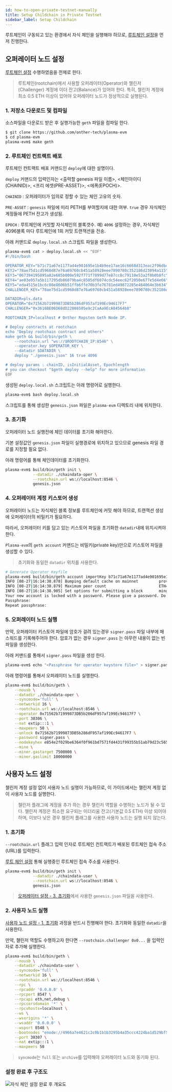 ```yaml
---
id: how-to-open-private-testnet-manually
title: Setup Childchain in Private Testnet
sidebar_label: Setup Childchain
---
```


루트체인이 구동되고 있는 환경에서 자식 체인을 실행해야 하므로, [루트체인 설정](how-to-open-private-testnet-rootchain#루트-체인-설정)을 먼저 진행한다.

## 오퍼레이터 노드 설정
[루트체인 설정](how-to-open-private-testnet-rootchain#%EB%B6%80%EB%AA%A8-%EC%B2%B4%EC%9D%B8-%EC%84%A4%EC%A0%95%ED%95%98%EA%B8%B0) 수행하였음을 전제로 한다.

> 루트체인(rootchain)에서 사용할 오퍼레이터(Operator)와 챌린저(Challenger) 계정에 이더 잔고(Balance)가 있어야 한다.
특히, 챌린저 계정에 최소 0.5 ETH 이상이 있어야 오퍼레이터 노드가 정상적으로 실행된다.

### 1. 저장소 다운로드 및 컴파일

소스파일을 다운로드 받은 후 실행가능한 `geth` 파일을 컴파일 한다.

```bash
$ git clone https://github.com/onther-tech/plasma-evm
$ cd plasma-evm
plasma-evm$ make geth
```

### 2. 루트체인 컨트랙트 배포

루트체인 컨트랙트 배포 커맨드인 `deploy`에 대한 설명이다.

`deploy` 커맨드의 입력인자는 <출력할 genesis 파일 이름>, <체인아이디(CHAINID)>, <프리 에셋(PRE-ASSET)>, <에폭(EPOCH)>.

`CHAINID` : 오퍼레이터가 임의로 정할 수 있는 체인 고유의 숫자.

`PRE-ASSET` : `genesis` 파일에 미리 PETH를 부여할지에 대한 여부. `true` 경우 자식체인 계정들에 PETH 잔고가 생성됨.

`EPOCH` : 루트체인에 커밋할 자식체인의 블록갯수.
예) `4096` 설정하는 경우, 자식체인 4096블록 마다 루트체인에 1회 커밋 트랜잭션을 전송.

아래 커맨드로 `deploy.local.sh` 스크립트 파일을 생성한다.
```sh
plasma-evm$ cat > deploy.local.sh << "EOF"
#!/bin/bash

OPERATOR_KEY="b71c71a67e1177ad4e901695e1b4b9ee17ae16c6668d313eac2f96dbcda3f291"
KEY2="78ae75d1cd5960d87e76a69760cb451a58928eee7890780c352186d23094a115"
KEY3="067394195895a82e685b000e592f771f7899d77e87cc8c79110e53a2f0b0b8fc"
KEY4="ae03e057a5b117295db86079ba4c8505df6074cdc54eec62f2050e677e5d4e66"
KEY5="eda4515e1bc6c08e8606b51ffb6ffe70b3fe76781ed49872285e484064e3b634"
CHALLENGER_KEY="78ae75d1cd5960d87e76a69760cb451a58928eee7890780c352186d23094a114"

DATADIR=pls.data
OPERATOR="0x71562b71999873DB5b286dF957af199Ec94617F7"
CHALLENGER="0x3616BE06D68dD22886505e9c2CaAa9EcA84564b8"

ROOTCHAIN_IP=localhost # Onther Ropsten Geth Node IP.

# Deploy contracts at rootchain
echo "Deploy rootchain contract and others"
make geth && build/bin/geth \
    --rootchain.url "ws://$ROOTCHAIN_IP:8546" \
    --operator.key $OPERATOR_KEY \
    --datadir $DATADIR \
    deploy "./genesis.json" 16 true 4096

# deploy params : chainID, isInitialAsset, Epochlength
# you can checkout "$geth deploy --help" for more information
EOF
```

생성된 `deploy.local.sh` 스크립트는 아래 명령어로 실행한다.

```sh
plasma-evm$ bash deploy.local.sh
```

스크립트를 통해 생성한 `genesis.json` 파일은 `plasma-evm` 디렉토리 내에 위치한다.

### 3. 초기화

오퍼레이터 노드 실행전에 체인 데이터를 초기화 해야한다.

기본 설정값인 `genesis.json` 파일이 실행경로에 위치하고 있으므로 genesis 파일 경로를 지정할 필요 없다.

아래 명령어를 통해 체인데이터를 초기화한다.

```bash
plasma-evm$ build/bin/geth init \
            --datadir ./chaindata-oper \
            --rootchain.url ws://localhost:8546 \
            genesis.json
```

### 4. 오퍼레이터 계정 키스토어 생성

오퍼레이터 노드는 자식체인 블록 정보를 루트체인에 커밋 해야 하므로, 트랜잭션 생성에 오퍼레이터의 비밀키가 필요하다.

따라서, 오퍼레이터 키를 담고 있는 키스토어 파일을 초기화한 `datadir`내에 위치시켜야 한다.

`Plasma-evm`의 `geth account` 커맨드는 비밀키(private key)만으로 키스토어 파일을 생성할 수 있다.

> 초기화와 동일한 `datadir` 위치를 사용한다.

```bash
# Generate Operator Keyfile
plasma-evm$ build/bin/geth account importKey b71c71a67e1177ad4e901695e1b4b9ee17ae16c6668d313eac2f96dbcda3f291 --datadir ./chaindata-oper
INFO [08-27|16:14:38.878] Bumping default cache on mainnet         provided=1024 updated=4096
INFO [08-27|16:14:38.879] Maximum peer count                       ETH=50 LES=0 total=50
INFO [08-27|16:14:38.905] Set options for submitting a block       mingaspirce=1000000000 maxgasprice=100000000000 resubmit=0s
Your new account is locked with a password. Please give a password. Do not forget this password.
Passphrase:
Repeat passphrase:
```

### 5. 오퍼레이터 노드 실행

만약, 오퍼레이터 키스토어 파일에 암호가 걸려 있는경우 `signer.pass` 파일 내부에 패스워드를 기록해주어야 한다. 암호가 없는 경우 `signer.pass` 는 아무런 내용이 없는 빈파일을 생성한다.

아래 커맨드를 통해서 `signer.pass` 파일을 생성 한다.

```bash
plasma-evm$ echo "<Passphrase for operator keystore file>" > signer.pass
```

아래 명령어를 통해서 오퍼레이터 노드를 실행한다.

```bash
plasma-evm$ build/bin/geth \
    --nousb \
    --datadir ./chaindata-oper \
    --syncmode='full' \
    --networkid 16 \
    --rootchain.url ws://localhost:8546 \
    --operator 0x71562b71999873DB5b286dF957af199Ec94617F7 \
    --port 30306 \
    --nat extip:::1 \
    --maxpeers 50 \
    --unlock 0x71562b71999873DB5b286dF957af199Ec94617F7 \
    --password signer.pass \
    --nodekeyhex e854e2f029be6364f0f961bd7571fd4431f99355b51ab79d23c56506f5f1a7c3 \
    --mine \
    --miner.gastarget 7500000 \
    --miner.gaslimit 10000000
```

## 사용자 노드 설정

챌린저 계정 설정 없이 사용자 노드 실행이 가능하므로, 이 가이드에서는 챌린저 계정 없이 사용자 노드를 실행한다.

> 챌린저 플래그에 계정을 추가 하는 경우 챌린저 역할을 수행하는 노드가 될 수 있다. 챌린저 계정은 최소한 요구되는 이더리움 잔고(기본값 0.5 ETH) 이상 되어야 하며, 이보다 낮은 경우 첼린저 플래그를 사용한 사용자 노드는 실행 되지 않는다.

### 1. 초기화

`--rootchain.url` 플래그 입력 인자로 루트체인 컨트랙트가 배포된 루트체인 접속 주소(URL)를 입력한다.

[루트 체인 설정](how-to-open-private-testnet-rootchain#루트-체인-설정) 통해 실행중인 루트체인 접속 주소를 사용한다.

```bash
plasma-evm$ build/bin/geth init \
            --datadir ./chaindata-user \
            --rootchain.url ws://localhost:8546 \
            genesis.json
```
> [오퍼레이터 설정 - 3. 초기화](how-to-open-private-testnet-manually#3-초기화)에서 사용한 `genesis.json` 파일을 사용한다.


### 2. 사용자 노드 실행

[사용자 노드 설정 - 1. 초기화](how-to-open-private-testnet-manually#1-초기화) 과정을 반드시 진행해야 한다. 초기화와 동일한 `datadir`을 사용한다.

만약, 챌린저 역할도 수행하고자 한다면 `--rootchain.challenger 0x0...` 을 입력인자로 추가해 실행한다.

```bash
plasma-evm$ build/bin/geth \
    --nousb \
    --datadir ./chaindata-user \
    --syncmode='full' \
    --networkid 16 \
    --rootchain.url ws://localhost:8546 \
    --rpc \
    --rpcaddr '0.0.0.0' \
    --rpcport 8547 \
    --rpcapi eth,net,debug \
    --rpccorsdomain '*' \
    --rpcvhosts=localhost \
    --ws \
    --wsorigins '*' \
    --wsaddr '0.0.0.0' \
    --wsport 8548 \
    --bootnodes "enode://4966a7e4621c2c0b1b1b3295b4a35ccc4224ba1d529bf5aa2323e4650f6075bd5eb6618372b2579965819347307f1f97315ce91b09ca342d60c2e98ad88db9f3@127.0.0.1:30306" \
    --port 30307 \
    --nat extip:::1 \
    --maxpeers 50
```

> `syncmode`는 `full` 또는 `archive`를 입력해야 오퍼레이터 노드와 동기화 된다.

### 설정 완료 후 구조도

![자식 체인 설정 완료 후 개요도](assets/guides_private_testnet_manually.png)
